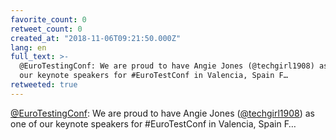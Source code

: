 ```yaml
---
favorite_count: 0
retweet_count: 0
created_at: "2018-11-06T09:21:50.000Z"
lang: en
full_text: >-
  @EuroTestingConf: We are proud to have Angie Jones (@techgirl1908) as one of
  our keynote speakers for #EuroTestConf in Valencia, Spain F…
retweeted: true
---
```


[@EuroTestingConf](https://twitter.com/EuroTestingConf): We are proud to have
Angie Jones ([@techgirl1908](https://twitter.com/techgirl1908)) as one of our
keynote speakers for #EuroTestConf in Valencia, Spain F…
